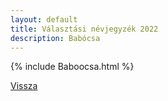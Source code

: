 ```yaml
---
layout: default
title: Választási névjegyzék 2022
description: Babócsa
---
```


{% include Baboocsa.html %}

[Vissza](./)